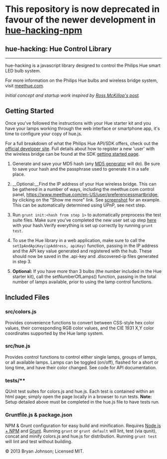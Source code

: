# This repository is now deprecated in favour of the newer development in [hue-hacking-npm](https://github.com/bjohnso5/hue-hacking-npm)

## hue-hacking: Hue Control Library #
***
hue-hacking is a javascript library designed to control the Philips Hue smart LED bulb system.

For more information on the Philips Hue bulbs and wireless bridge system, visit [meethue.com](http://meethue.com).

_Initial concept and startup work inspired by [Ross McKillop's post](http://rsmck.co.uk/hue)._

## Getting Started ##
Once you've followed the instructions with your Hue starter kit and you have your lamps working through the web interface or smartphone app, it's time to configure your copy of hue.js.

For a full breakdown of what the Philips Hue API/SDK offers, check out the [official developer site](http://developers.meethue.com/). Full details about how to register a new 'user' with the wireless bridge can be found at the SDK [getting started page](http://developers.meethue.com/gettingstarted.html).

1. Generate and save your MD5 hash (any [MD5 generator](http://www.miraclesalad.com/webtools/md5.php) will do).
Be sure to save your hash and the passphrase used to generate it in a safe place.

2. __Optional:__Find the IP address of your Hue wireless bridge. This can be gathered in a number of ways, including the meethue.com control panel, https://www.meethue.com/en-US/user/preferencessmartbridge, by clicking on the "Show me more" link. See [screenshot](http://imgur.com/yDhCp) for an example. This can be automatically determined using UPnP, see next step.

3. Run `grunt init:<hash from step 1>` to automatically preprocess the test suite files. Make sure you've completed the new user set up step [here](http://developers.meethue.com/gettingstarted.html) with your hash.Verify everything is set up correctly by running `grunt test`.

4. To use the Hue library in a web application, make sure to call the `setIpAndApiKey(ipAddress, apiKey)` function, passing in the IP address and the API key value generated and registered with the hub. These should now be saved in the .api-key and .discovered-ip files generated in step 3.

5. __Optional:__ If you have more than 3 bulbs (the number included in the Hue starter kit), call the setNumberOfLamps() function, passing in the total number of lamps available, prior to using the lamp control functions.

## Included Files ##

### src/colors.js ###
Provides convenience functions to convert between CSS-style hex color values, their corresponding RGB color values, and the CIE 1931 X,Y color coordinates supported by the Hue lamp system.

### src/hue.js ###
Provides control functions to control either single lamps, groups of lamps, or all available lamps. Lamps can be toggled (on/off), flashed for a short or long time, and have their color changed. See code for API documentation.

### tests/** ###
QUnit test suites for colors.js and hue.js. Each test is contained within an html page; simply open the page locally in a browser to run tests. __Note:__ Setup detailed above must be completed in the hue.js file to have tests run.

### Gruntfile.js & package.json ###
NPM & Grunt configuration for easy build and minification. Requires [Node.js + NPM](http://nodejs.org/) and [Grunt](http://gruntjs.com/). Running `grunt` or `grunt default` will lint, test (via qunit), concat and minify colors.js and hue.js for distribution. Running `grunt test` will lint and test without building.

&copy; 2013 Bryan Johnson; Licensed MIT.
